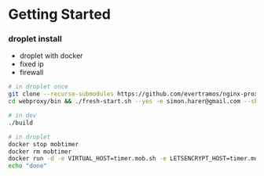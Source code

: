 # Getting Started

### droplet install

- droplet with docker
- fixed ip
- firewall

```bash
# in droplet once
git clone --recurse-submodules https://github.com/evertramos/nginx-proxy-automation.git webproxy
cd webproxy/bin && ./fresh-start.sh --yes -e simon.harer@gmail.com --skip-docker-image-check

# in dev
./build

# in droplet
docker stop mobtimer
docker rm mobtimer
docker run -d -e VIRTUAL_HOST=timer.mob.sh -e LETSENCRYPT_HOST=timer.mob.sh -e LETSENCRYPT_EMAIL=simon.harrer@gmail.com -e PORT=80 --expose 80 --network=proxy --name mobtimer simonharrer/mob-timer:latest
echo "done"
```

